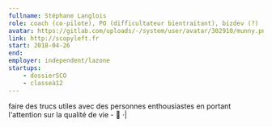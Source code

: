 ```yaml
---
fullname: Stéphane Langlois
role: coach (co-pilote), PO (difficultateur bientraitant), bizdev (?)
avatar: https://gitlab.com/uploads/-/system/user/avatar/302910/munny.png
link: http://scopyleft.fr
start: 2018-04-26
end:
employer: independent/lazone
startups:
    - dossierSCO
    - classeà12
---
```


faire des trucs utiles avec des personnes enthousiastes en portant l'attention sur la qualité de vie - 🐾
·|
